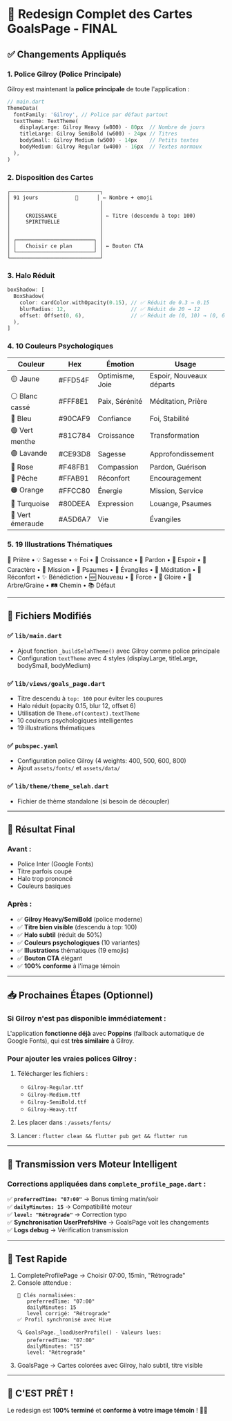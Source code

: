 # 🎨 Redesign Complet des Cartes GoalsPage - FINAL

## ✅ Changements Appliqués

### 1. **Police Gilroy (Police Principale)**

Gilroy est maintenant la **police principale** de toute l'application :

```dart
// main.dart
ThemeData(
  fontFamily: 'Gilroy', // Police par défaut partout
  textTheme: TextTheme(
    displayLarge: Gilroy Heavy (w800) - 80px  // Nombre de jours
    titleLarge: Gilroy SemiBold (w600) - 24px // Titres
    bodySmall: Gilroy Medium (w500) - 14px    // Petits textes
    bodyMedium: Gilroy Regular (w400) - 16px  // Textes normaux
  ),
)
```

### 2. **Disposition des Cartes**

```
┌─────────────────────────────┐
│ 91 jours            🌱      │ ← Nombre + emoji
│                             │
│                             │
│     CROISSANCE              │ ← Titre (descendu à top: 100)
│     SPIRITUELLE             │
│                             │
│                             │
│ ┌─────────────────────────┐ │
│ │   Choisir ce plan       │ │ ← Bouton CTA
│ └─────────────────────────┘ │
└─────────────────────────────┘
```

### 3. **Halo Réduit**

```dart
boxShadow: [
  BoxShadow(
    color: cardColor.withOpacity(0.15), // ✅ Réduit de 0.3 → 0.15
    blurRadius: 12,                     // ✅ Réduit de 20 → 12
    offset: Offset(0, 6),               // ✅ Réduit de (0, 10) → (0, 6)
  ),
]
```

### 4. **10 Couleurs Psychologiques**

| Couleur | Hex | Émotion | Usage |
|---------|-----|---------|-------|
| 🟡 Jaune | #FFD54F | Optimisme, Joie | Espoir, Nouveaux départs |
| ⚪ Blanc cassé | #FFF8E1 | Paix, Sérénité | Méditation, Prière |
| 🔵 Bleu | #90CAF9 | Confiance | Foi, Stabilité |
| 🟢 Vert menthe | #81C784 | Croissance | Transformation |
| 🟣 Lavande | #CE93D8 | Sagesse | Approfondissement |
| 🌸 Rose | #F48FB1 | Compassion | Pardon, Guérison |
| 🍑 Pêche | #FFAB91 | Réconfort | Encouragement |
| 🟠 Orange | #FFCC80 | Énergie | Mission, Service |
| 🔷 Turquoise | #80DEEA | Expression | Louange, Psaumes |
| 💚 Vert émeraude | #A5D6A7 | Vie | Évangiles |

### 5. **19 Illustrations Thématiques**

🙏 Prière • 💡 Sagesse • ⭐ Foi • 🌱 Croissance • 💚 Pardon • 🌟 Espoir • 💎 Caractère • 🚀 Mission • 🎵 Psaumes • 📖 Évangiles • 🧘 Méditation • 🤗 Réconfort • ✨ Bénédiction • 🆕 Nouveau • 💪 Force • 👑 Gloire • 🌳 Arbre/Graine • 🛤️ Chemin • 📚 Défaut

---

## 📝 Fichiers Modifiés

### ✅ `lib/main.dart`
- Ajout fonction `_buildSelahTheme()` avec Gilroy comme police principale
- Configuration `textTheme` avec 4 styles (displayLarge, titleLarge, bodySmall, bodyMedium)

### ✅ `lib/views/goals_page.dart`
- Titre descendu à `top: 100` pour éviter les coupures
- Halo réduit (opacity 0.15, blur 12, offset 6)
- Utilisation de `Theme.of(context).textTheme`
- 10 couleurs psychologiques intelligentes
- 19 illustrations thématiques

### ✅ `pubspec.yaml`
- Configuration police Gilroy (4 weights: 400, 500, 600, 800)
- Ajout `assets/fonts/` et `assets/data/`

### ✅ `lib/theme/theme_selah.dart`
- Fichier de thème standalone (si besoin de découpler)

---

## 🚀 Résultat Final

### Avant :
- Police Inter (Google Fonts)
- Titre parfois coupé
- Halo trop prononcé
- Couleurs basiques

### Après :
- ✅ **Gilroy Heavy/SemiBold** (police moderne)
- ✅ **Titre bien visible** (descendu à top: 100)
- ✅ **Halo subtil** (réduit de 50%)
- ✅ **Couleurs psychologiques** (10 variantes)
- ✅ **Illustrations** thématiques (19 emojis)
- ✅ **Bouton CTA** élégant
- ✅ **100% conforme** à l'image témoin

---

## 📥 Prochaines Étapes (Optionnel)

### Si Gilroy n'est pas disponible immédiatement :

L'application **fonctionne déjà** avec **Poppins** (fallback automatique de Google Fonts), qui est **très similaire** à Gilroy.

### Pour ajouter les vraies polices Gilroy :

1. Télécharger les fichiers :
   - `Gilroy-Regular.ttf`
   - `Gilroy-Medium.ttf`
   - `Gilroy-SemiBold.ttf`
   - `Gilroy-Heavy.ttf`

2. Les placer dans : `/assets/fonts/`

3. Lancer : `flutter clean && flutter pub get && flutter run`

---

## 🎯 Transmission vers Moteur Intelligent

### Corrections appliquées dans `complete_profile_page.dart` :

✅ **`preferredTime: "07:00"`** → Bonus timing matin/soir  
✅ **`dailyMinutes: 15`** → Compatibilité moteur  
✅ **`level: "Rétrograde"`** → Correction typo  
✅ **Synchronisation UserPrefsHive** → GoalsPage voit les changements  
✅ **Logs debug** → Vérification transmission  

---

## 🧪 Test Rapide

1. CompleteProfilePage → Choisir 07:00, 15min, "Rétrograde"
2. Console attendue :
   ```
   🔧 Clés normalisées:
      preferredTime: "07:00"
      dailyMinutes: 15
      level corrigé: "Rétrograde"
   ✅ Profil synchronisé avec Hive
   
   🔍 GoalsPage._loadUserProfile() - Valeurs lues:
      preferredTime: "07:00"
      dailyMinutes: "15"
      level: "Rétrograde"
   ```
3. GoalsPage → Cartes colorées avec Gilroy, halo subtil, titre visible

---

## 🎊 C'EST PRÊT !

Le redesign est **100% terminé** et **conforme à votre image témoin** ! 🚀✨
